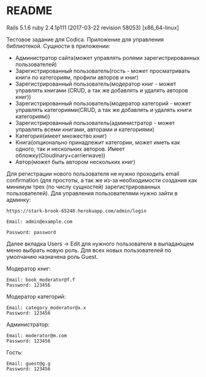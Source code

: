 # README
Rails 5.1.6
ruby 2.4.1p111 (2017-03-22 revision 58053) [x86_64-linux]

Тестовое задание для Codica.
Приложение для управления библиотекой.
Сущности в приложении:
* Администратор сайта(может управлять ролями зарегистрированных пользователей)
* Зарегистрированный пользователь(гость - может просматривать книги по категориям, профили авторов и книг)
* Зарегистрированный пользователь(модератор книг - может управлять книгами (CRUD, а так же добавлять и удалять авторов книг))
* Зарегистрированный пользователь(модератор категорий - может управлять категориями(CRUD, а так же добавлять и удалять книги категориям))
* Зарегистрированный пользователь(администратор - может управлять всеми книгами, авторами и категориями)
* Категория(имеет множество книг)
* Книга(опционально принадлежит категории, может иметь как одного, так и нескольких авторов. Имеет обложку(Cloudinary+carrierwave))
* Автор(может быть автором нескольких книг)

Для регистрации нового пользователя не нужно проходить email confirmation (для простоты, а так же из-за необходимости создания как минимум трех (по числу сущностей) зарегистрированных пользователей).
Для управления пользователями нужно зайти в админку:
```
https://stark-brook-65248.herokuapp.com/admin/login

Email: admin@example.com

Password: password
```
Далее вкладка Users -> Edit для нужного пользователя в выпадающем меню выбрать новую роль. Для всех новых пользователей по умолчанию назначена роль Guest.


Модератор книг:
```
Email: book_moderator@f.f 
Password: 123456
```
Модератор категорий:
```
Email: category_moderator@x.x 
Password: 123456
```
Администратор:
```
Email: moderator@m.com 
Password: 123456
```
Гость:
```
Email: guest@g.g 
Password: 123456 
```
